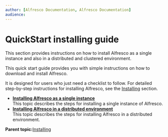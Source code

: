 ```yaml
---
author: [Alfresco Documentation, Alfresco Documentation]
audience: 
---
```


# QuickStart installing guide

This section provides instructions on how to install Alfresco as a single instance and also in a distributed and clustered environment.

This quick start guide provides you with simple instructions on how to download and install Alfresco.

It is designed for users who just need a checklist to follow. For detailed step-by-step instructions for installing Alfresco, see the [Installing](master-ch-install.md) section.

-   **[Installing Alfresco as a single instance](../concepts/install-singleinstance.md)**  
This topic describes the steps for installing a single instance of Alfresco.
-   **[Installing Alfresco in a distributed environment](../concepts/install-distributedinstance.md)**  
This topic describes the steps for installing Alfresco in a distributed environment.

**Parent topic:**[Installing](../concepts/master-ch-install.md)

